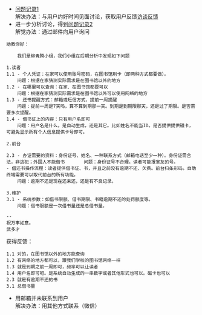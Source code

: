 
- [问题记录1](https://github.com/fduse/lab2/wiki/library-requirement)  
	解决办法：与用户约好时间见面讨论，获取用户反馈[访谈反馈](../沟通交流记录/访谈反馈.md)
- 进一步分析讨论，得到[问题记录2](https://github.com/fduse/lab2/wiki/%E9%92%88%E5%AF%B9feedback1%E9%9C%80%E6%B1%82%E5%88%86%E6%9E%90)  
	解觉办法：通过邮件向用户询问
```
助教你好：

	我们是柳青腾小组，我们小组在后期分析中发现如下问题

1.读者
1.1 - 个人凭证：在家可以使用账号密码，在图书馆刷卡（即两种方式都要做）。 
	问题：根据在家猜测实际需求是在图书馆以外的地方
1.2 - 在哪里可以查询：在家、在图书馆都要可以   
	问题：根据在家猜测实际需求是在图书馆以外可以使用网络的地方
1.3 - 还书提醒方式：邮箱或短信方式，提前一周提醒	
	问题：提前一周是7天吗，算不算到期那一天。到期是到期限那天，还是过了期限。是否需要多次提醒。
1.4 - 借书证上的内容：只有用户名即可	
	问题：用户名是什么。是自动生成，还是其它。比如姓名不能当ID。是否提供提供磁卡，可避免显示所有个人信息提供卡号即可。

2.前台

2.3 - 办证需要的资料：身份证号、姓名、一种联系方式（邮箱电话至少一种）。身份证需合法，非逃犯；外国人不能借书   	问题：身份证号不合理。读者可能报室友的号。
- 借还书操作流程：读者提供借书证、书，并且之前没有逾期不还、欠费。前台扫条形码。自助终端需要可以取代前台的所有功能。	
	问题：逾期不还是现在还未还，还是有不良记录。

3.维护
3.1 - 系统参数：如借书限额、借书期限、书籍逾期不还的处罚额度等。	
	问题：借书限额是一次借书量还是总借书量。

--
祝万事如意。
武多才

```
获得反馈：  
```
1.1 对的，在图书馆以外的地方能查询 
1.2 有网络的地方都可以，跟我们学校的图书馆网络一样 
1.3 就是到期之前一周即可，频率可以让读者 
1.4 用户名即可吧。是系统自动生成的一串数字或者其他形式也可以。磁卡也可以 
2.3 就是有逾期不还的书
3.1 总借书量
```

- 用邮箱并未联系到用户  
解决办法：用其他方式联系（微信）
